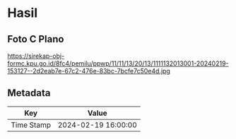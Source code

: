 # Hasil

## Foto C Plano

https://sirekap-obj-formc.kpu.go.id/8fc4/pemilu/ppwp/11/11/13/20/13/1111132013001-20240219-153127--2d2eab7e-67c2-476e-83bc-7bcfe7c50e4d.jpg


## Metadata

| Key        | Value               |
| ---------- | ------------------- |
| Time Stamp | 2024-02-19 16:00:00 |



